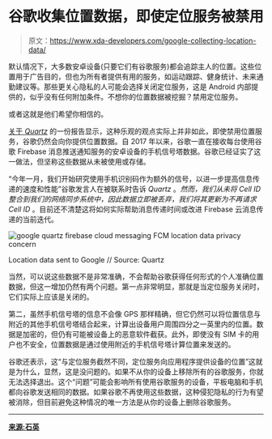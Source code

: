 # 谷歌收集位置数据，即使定位服务被禁用

> 原文：<https://www.xda-developers.com/google-collecting-location-data/>

默认情况下，大多数安卓设备(只要它们有谷歌服务)都会追踪主人的位置。这些位置用于广告目的，但也为所有者提供有用的服务，如运动跟踪、健身统计、未来通勤建议等。那些更关心隐私的人可能会选择关闭定位服务，这是 Android 内部提供的，似乎没有任何附加条件。不想你的位置数据被挖掘？禁用定位服务。

或者这就是他们希望你相信的。

[关于 *Quartz*](https://qz.com/1131515/google-collects-android-users-locations-even-when-location-services-are-disabled/) 的一份报告显示，这种乐观的观点实际上并非如此，即使禁用位置服务，谷歌仍然会向你提供位置数据。自 2017 年以来，谷歌一直在接收每台使用谷歌 Firebase 消息推送通知服务的安卓设备的手机信号塔数据。谷歌已经证实了这一做法，但坚称这些数据从未被使用或存储。

“今年一月，我们开始研究使用手机识别码作为额外的信号，以进一步提高信息传递的速度和性能”谷歌发言人在被联系时告诉 *Quartz* 。*然而，我们从未将 Cell ID 整合到我们的网络同步系统中，因此数据立即被丢弃，我们将其更新为不再请求 Cell ID* 。目前还不清楚这将如何实际帮助消息传递时间或改进 Firebase 云消息传递的当前迭代。

 <picture>![google quartz firebase cloud messaging FCM location data privacy concern](img/bdd19596af1e438ad1a35746d247b946.png)</picture> 

Location data sent to Google // Source: Quartz

当然，可以说这些数据不是非常准确，不会帮助谷歌获得任何形式的个人准确位置数据，但这一增加仍然有两个问题。第一点非常明显，那就是当定位服务关闭时，它们实际上应该是关闭的。

第二，虽然手机信号塔的信息不会像 GPS 那样精确，但它仍然可以将位置信息与附近的其他手机信号塔结合起来，计算出设备用户周围四分之一英里内的位置。数据是加密的，但仍有可能被设备上的恶意软件截获。此外，即使没有 SIM 卡的用户也不安全，位置数据是通过使用附近的手机信号塔计算位置来发送的。

谷歌还表示，这“与定位服务截然不同，定位服务向应用程序提供设备的位置”这就是为什么，显然，这是没问题的。如果不从你的设备上移除所有的谷歌服务，你就无法选择退出。这个“问题”可能会影响所有使用谷歌服务的设备，平板电脑和手机都向谷歌发送相同的数据。如果谷歌不再使用这些数据，这种侵犯隐私的行为有望被消除，但目前避免这种情况的唯一方法是从你的设备上删除谷歌服务。

* * *

[**来源:石英**](https://qz.com/1131515/google-collects-android-users-locations-even-when-location-services-are-disabled/)